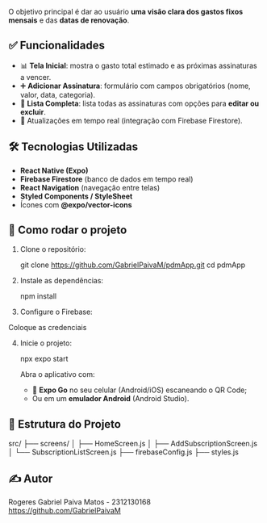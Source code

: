 
O objetivo principal é dar ao usuário **uma visão clara dos gastos fixos mensais** e das **datas de renovação**.

✅ Funcionalidades
------------------

- 📊 **Tela Inicial**: mostra o gasto total estimado e as próximas assinaturas a vencer.
- ➕ **Adicionar Assinatura**: formulário com campos obrigatórios (nome, valor, data, categoria).
- 📄 **Lista Completa**: lista todas as assinaturas com opções para **editar ou excluir**.
- 🔄 Atualizações em tempo real (integração com Firebase Firestore).

🛠️ Tecnologias Utilizadas
--------------------------

- **React Native (Expo)**
- **Firebase Firestore** (banco de dados em tempo real)
- **React Navigation** (navegação entre telas)
- **Styled Components / StyleSheet**
- Ícones com **@expo/vector-icons**

🚀 Como rodar o projeto
-----------------------

1. Clone o repositório:

   git clone https://github.com/GabrielPaivaM/pdmApp.git
   cd pdmApp

2. Instale as dependências:

   npm install

3. Configure o Firebase:

  Coloque as credenciais

4. Inicie o projeto:

   npx expo start

   Abra o aplicativo com:
   - 📱 **Expo Go** no seu celular (Android/iOS) escaneando o QR Code;
   - Ou em um **emulador Android** (Android Studio).

📂 Estrutura do Projeto
-----------------------

src/
├── screens/
│   ├── HomeScreen.js
│   ├── AddSubscriptionScreen.js
│   └── SubscriptionListScreen.js
├── firebaseConfig.js
├── styles.js

✍️ Autor
--------

Rogeres Gabriel Paiva Matos - 2312130168 
https://github.com/GabrielPaivaM
